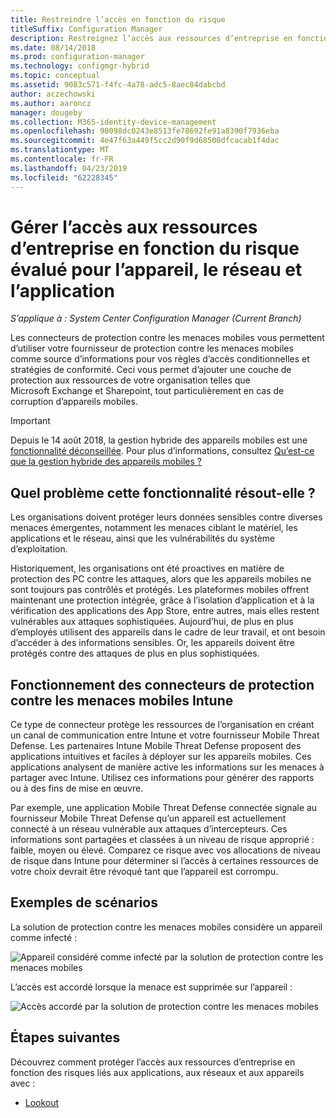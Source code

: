 ```yaml
---
title: Restreindre l’accès en fonction du risque
titleSuffix: Configuration Manager
description: Restreignez l’accès aux ressources d’entreprise en fonction du risque évalué pour l’appareil, le réseau et l’application.
ms.date: 08/14/2018
ms.prod: configuration-manager
ms.technology: configmgr-hybrid
ms.topic: conceptual
ms.assetid: 9083c571-f4fc-4a78-adc5-8aec84dabcbd
author: aczechowski
ms.author: aaroncz
manager: dougeby
ms.collection: M365-identity-device-management
ms.openlocfilehash: 90098dc0243e8513fe78692fe91a8390f7936eba
ms.sourcegitcommit: 4e47f63a449f5cc2d90f9d68500dfcacab1f4dac
ms.translationtype: MT
ms.contentlocale: fr-FR
ms.lasthandoff: 04/23/2019
ms.locfileid: "62228345"
---
```

# <a name="manage-access-to-company-resource-based-on-device-network-and-application-risk"></a>Gérer l’accès aux ressources d’entreprise en fonction du risque évalué pour l’appareil, le réseau et l’application

*S’applique à : System Center Configuration Manager (Current Branch)*

Les connecteurs de protection contre les menaces mobiles vous permettent d’utiliser votre fournisseur de protection contre les menaces mobiles comme source d’informations pour vos règles d’accès conditionnelles et stratégies de conformité. Ceci vous permet d’ajouter une couche de protection aux ressources de votre organisation telles que Microsoft Exchange et Sharepoint, tout particulièrement en cas de corruption d’appareils mobiles.

> [!Important]  
> Depuis le 14 août 2018, la gestion hybride des appareils mobiles est une [fonctionnalité déconseillée](/sccm/core/plan-design/changes/deprecated/removed-and-deprecated-cmfeatures). Pour plus d’informations, consultez [Qu’est-ce que la gestion hybride des appareils mobiles ?](/sccm/mdm/understand/hybrid-mobile-device-management)<!--Intune feature 2683117-->  



## <a name="what-problem-does-this-solve"></a>Quel problème cette fonctionnalité résout-elle ?

Les organisations doivent protéger leurs données sensibles contre diverses menaces émergentes, notamment les menaces ciblant le matériel, les applications et le réseau, ainsi que les vulnérabilités du système d’exploitation.

Historiquement, les organisations ont été proactives en matière de protection des PC contre les attaques, alors que les appareils mobiles ne sont toujours pas contrôlés et protégés. Les plateformes mobiles offrent maintenant une protection intégrée, grâce à l’isolation d’application et à la vérification des applications des App Store, entre autres, mais elles restent vulnérables aux attaques sophistiquées. Aujourd’hui, de plus en plus d’employés utilisent des appareils dans le cadre de leur travail, et ont besoin d’accéder à des informations sensibles. Or, les appareils doivent être protégés contre des attaques de plus en plus sophistiquées.



## <a name="how-the-intune-mobile-threat-defense-connectors-work"></a>Fonctionnement des connecteurs de protection contre les menaces mobiles Intune

Ce type de connecteur protège les ressources de l’organisation en créant un canal de communication entre Intune et votre fournisseur Mobile Threat Defense. Les partenaires Intune Mobile Threat Defense proposent des applications intuitives et faciles à déployer sur les appareils mobiles. Ces applications analysent de manière active les informations sur les menaces à partager avec Intune. Utilisez ces informations pour générer des rapports ou à des fins de mise en œuvre. 

Par exemple, une application Mobile Threat Defense connectée signale au fournisseur Mobile Threat Defense qu’un appareil est actuellement connecté à un réseau vulnérable aux attaques d’intercepteurs. Ces informations sont partagées et classées à un niveau de risque approprié : faible, moyen ou élevé. Comparez ce risque avec vos allocations de niveau de risque dans Intune pour déterminer si l’accès à certaines ressources de votre choix devrait être révoqué tant que l’appareil est corrompu.



## <a name="sample-scenarios"></a>Exemples de scénarios

La solution de protection contre les menaces mobiles considère un appareil comme infecté :

![Appareil considéré comme infecté par la solution de protection contre les menaces mobiles](../media/mtp/MTD-image-1.png)

L’accès est accordé lorsque la menace est supprimée sur l’appareil :

![Accès accordé par la solution de protection contre les menaces mobiles](../media/mtp/MTD-image-2.png)



## <a name="next-steps"></a>Étapes suivantes

Découvrez comment protéger l’accès aux ressources d’entreprise en fonction des risques liés aux applications, aux réseaux et aux appareils avec :

- [Lookout](https://docs.microsoft.com/intune/deploy-use/lookout-mobile-threat-defense-connector)
